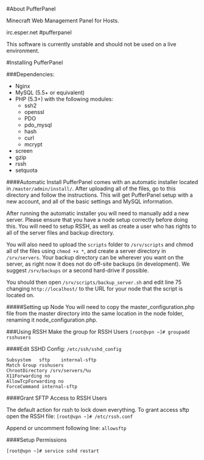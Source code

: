 #About PufferPanel

Minecraft Web Management Panel for Hosts.

irc.esper.net #pufferpanel

This software is currently unstable and should not be used on a live environment.

#Installing PufferPanel

###Dependencies:

* Nginx
* MySQL (5.5+ or equivalent)
* PHP (5.3+) with the following modules:
    * ssh2
    * openssl
    * PDO
    * pdo_mysql
    * hash
    * curl
    * mcrypt
* screen
* gzip
* rssh
* setquota


####Automatic Install
PufferPanel comes with an automatic installer located in `/master/admin/install/`. After uploading all of the files, go to this directory and follow the instructions. This will get PufferPanel setup with a new account, and all of the basic settings and MySQL information.

After running the automatic installer you will need to manually add a new server. Please ensure that you have a node setup correctly before doing this. You will need to setup RSSH, as well as create a user who has rights to all of the server files and backup directory.

You will also need to upload the `scripts` folder to `/srv/scripts` and chmod all of the files using `chmod +x *`, and create a server directory in `/srv/servers`. Your backup directory can be wherever you want on the server, as right now it does not do off-site backups (in development). We suggest `/srv/backups` or a second hard-drive if possible.

You should then open `/srv/scripts/backup_server.sh` and edit line 75 changing `http://localhost/` to the URL for your node that the script is located on.

#####Setting up Node
You will need to copy the master_configuration.php file from the master directory into the same location in the node folder, renaming it node_configuration.php.

###Using RSSH
Make the group for RSSH Users
`[root@vpn ~]# groupadd rsshusers`

####Edit SSHD Config:
`/etc/ssh/sshd_config`

	Subsystem	sftp    internal-sftp
	Match Group rsshusers
	ChrootDirectory /srv/servers/%u
	X11Forwarding no
	AllowTcpForwarding no
	ForceCommand internal-sftp

####Grant SFTP Access to RSSH Users

The default action for rssh to lock down everything. To grant access sftp open the RSSH file:
`[root@vpn ~]# /etc/rssh.conf`

Append or uncomment following line:
`allowsftp`

####Setup Permissions

	[root@vpn ~]# service sshd restart
